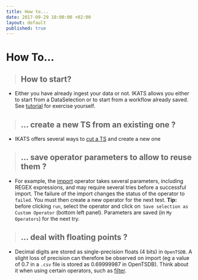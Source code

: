 ```yaml
---
title: How to...
date: 2017-09-29 10:00:00 +02:00
layout: default
published: true
---
```



How To...
=========
>## How to start?
* Either you have already ingest your data or not. IKATS allows you either to start from a DataSelection or to start from a workflow already saved.
See  [tutorial](/tutorials.html) for exercise yourself.

<!--How to use a ML?

How to use Jupyter? -->

>## ... create a new TS from an existing one ?
* IKATS offers several ways to [cut a TS](/doc/operators/cutTs.html) and create a new one


>## ... save operator parameters to allow to reuse them ?
* For example, the [import](/doc/operators/importTs.html) operator takes several parameters, including REGEX expressions, and may require several tries before a successful import. The failure of the import changes the status of the operator to `failed`. You must then create a new operator for the next test. **Tip:** before clicking `run`, select the operator and click on` Save selection as Custom Operator` (bottom left panel). Parameters are saved (in `My Operators`) for the next try.

>## ... deal with floating points ?
* Decimal digits are stored as single-precision floats (4 bits) in `OpenTSDB`. A slight loss of precision can therefore be observed on import (eg a value of 0.7 in a `.csv` file is stored as 0.69999987 in OpenTSDB). Think about it when using certain operators, such as [filter](/doc/operators/filter.html).
